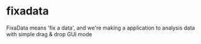 # fixadata
FixaData means 'fix a data', and we're making a application to analysis data with simple drag &amp; drop GUI mode
